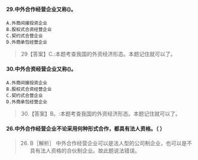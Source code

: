 #### 29.中外合作经营企业又称()。
    A.外商间接投资企业
    B.股权式合资经营企业
    C.契约式合营企业
    D.外商承包经营企业
>   29【答案】C.:本题考查我国的外资经济形态。本题记住就可以了。

#### 30.中外合资经营企业又称()。
    A.外商间接投资企业
    B.股权式合资经营企业
    C.契约式合营企业
    D.外商承包经营企业
>   30.【答案】B。:本题考查我国的外资经济形态。本题记住就可以了。

#### 26.中外合作经营企业不论采用何种形式合作，都具有法人资格。（ ）
>   26. B［解析］ 中外合作经营企业可以是法人型的公司制企业，也可以是不
    具有法人资格的合伙制企业。故此题说法错误。















